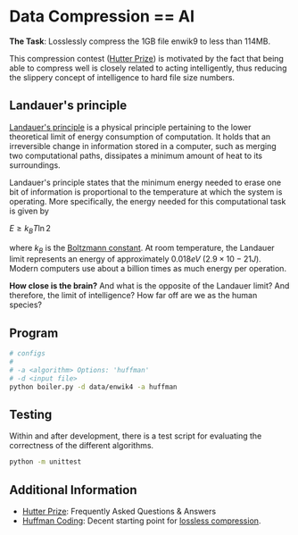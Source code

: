 # Data Compression == AI

**The Task**: Losslessly compress the 1GB file enwik9 to less than 114MB.

This compression contest ([Hutter Prize](http://prize.hutter1.net/)) is motivated by the fact that being able to compress well is closely related to acting intelligently, thus reducing the slippery concept of intelligence to hard file size numbers.

## Landauer's principle

[Landauer's principle](https://en.wikipedia.org/wiki/Landauer%27s_principle) is a physical principle pertaining to the lower theoretical limit of energy consumption of computation. It holds that an irreversible change in information stored in a computer, such as merging two computational paths, dissipates a minimum amount of heat to its surroundings. 

Landauer's principle states that the minimum energy needed to erase one bit of information is proportional to the temperature at which the system is operating. More specifically, the energy needed for this computational task is given by

$E \geq k_B T \ln 2$

where $k_B$ is the [Boltzmann constant](https://en.wikipedia.org/wiki/Boltzmann_constant). At room temperature, the Landauer limit represents an energy of approximately $0.018 eV$ ($2.9 \times 10−21 J$). Modern computers use about a billion times as much energy per operation. 

**How close is the brain?** And what is the opposite of the Landauer limit? And therefore, the limit of intelligence? How far off are we as the human species?

## Program

```bash
# configs
#
# -a <algorithm> Options: 'huffman'
# -d <input file>
python boiler.py -d data/enwik4 -a huffman
```

## Testing

Within and after development, there is a test script for evaluating the correctness of the different algorithms.
```bash
python -m unittest
```

## Additional Information
- [Hutter Prize](http://prize.hutter1.net/hfaq.htm): Frequently Asked Questions & Answers
- [Huffman Coding](https://en.wikipedia.org/wiki/Huffman_coding): Decent starting point for [lossless compression](https://en.wikipedia.org/wiki/Lossless_compression).
